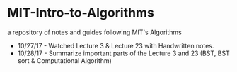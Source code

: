 # MIT-Intro-to-Algorithms
a repository of notes and guides following MIT's Algorithms
- 10/27/17 - Watched Lecture 3 & Lecture 23 with Handwritten notes.
- 10/28/17 - Summarize important parts of the Lecture 3 and 23 (BST, BST sort & Computational Algorithm)
